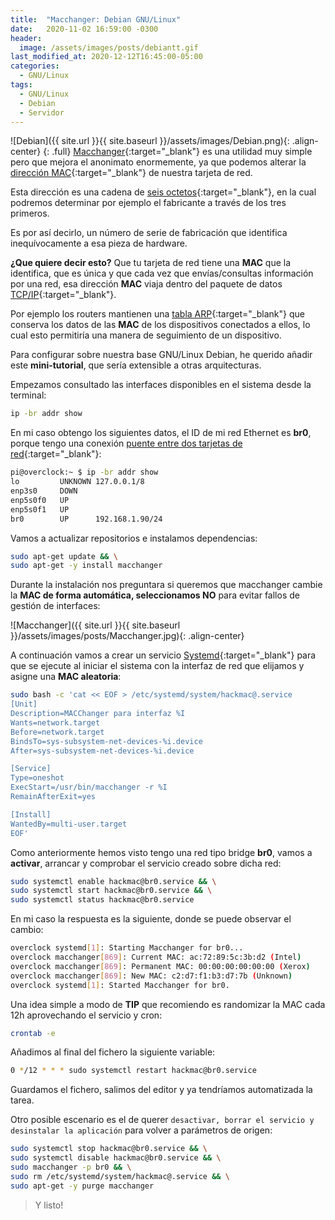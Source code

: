 ```yaml
---
title:  "Macchanger: Debian GNU/Linux"
date:   2020-11-02 16:59:00 -0300
header:
  image: /assets/images/posts/debiantt.gif
last_modified_at: 2020-12-12T16:45:00-05:00
categories:
  - GNU/Linux
tags:
  - GNU/Linux
  - Debian
  - Servidor
---
```


![Debian]({{ site.url }}{{ site.baseurl }}/assets/images/Debian.png){: .align-center}
{: .full}
[Macchanger](https://packages.debian.org/stable/macchanger){:target="_blank"} es una utilidad muy simple pero que mejora el anonimato enormemente, ya que  podemos alterar la [dirección MAC](https://es.wikipedia.org/wiki/Direcci%C3%B3n_MAC){:target="_blank"} de nuestra tarjeta de red.

Esta dirección es una cadena de [seis octetos](https://es.wikipedia.org/wiki/Byte){:target="_blank"}, en la cual podremos determinar por ejemplo el fabricante a través de los tres primeros.

Es por así decirlo, un número de serie de fabricación que identifica inequívocamente a esa pieza de hardware.

**¿Que quiere decir esto?** Que tu tarjeta de red tiene una **MAC** que la identifica, que es única y que cada vez que envías/consultas información por una red, esa dirección **MAC** viaja dentro del paquete de datos [TCP/IP](https://es.wikipedia.org/wiki/Familia_de_protocolos_de_internet){:target="_blank"}.

Por ejemplo los routers mantienen una [tabla ARP](https://es.wikipedia.org/wiki/Familia_de_protocolos_de_internet){:target="_blank"} que conserva los datos de las **MAC** de los dispositivos conectados a ellos, lo cual esto permitiría una manera de seguimiento de un dispositivo.

Para configurar sobre nuestra base GNU/Linux Debian, he querido añadir este **mini-tutorial**, que sería extensible a otras arquitecturas.

Empezamos consultado las interfaces disponibles en el sistema desde la terminal:

```bash
ip -br addr show
```

En mi caso obtengo los siguientes datos, el ID de mi red Ethernet es **br0**, porque tengo una conexión [puente entre dos tarjetas de red](https://es.wikipedia.org/wiki/Puente_de_red){:target="_blank"}:

```bash
pi@overclock:~ $ ip -br addr show
lo         UNKNOWN 127.0.0.1/8
enp3s0     DOWN
enp5s0f0   UP
enp5s0f1   UP
br0        UP      192.168.1.90/24
```

Vamos a actualizar repositorios e instalamos dependencias:

```bash
sudo apt-get update && \
sudo apt-get -y install macchanger
```

Durante la instalación nos preguntara si queremos que macchanger cambie la **MAC de forma automática, seleccionamos NO** para evitar fallos de gestión de interfaces:

![Macchanger]({{ site.url }}{{ site.baseurl }}/assets/images/posts/Macchanger.jpg){: .align-center}

A continuación vamos a crear un servicio [Systemd](https://es.wikipedia.org/wiki/Systemd){:target="_blank"} para que se ejecute al iniciar el sistema con la interfaz de red que elijamos y asigne una **MAC aleatoria**:

```bash
sudo bash -c 'cat << EOF > /etc/systemd/system/hackmac@.service
[Unit]
Description=MACChanger para interfaz %I
Wants=network.target
Before=network.target
BindsTo=sys-subsystem-net-devices-%i.device
After=sys-subsystem-net-devices-%i.device

[Service]
Type=oneshot
ExecStart=/usr/bin/macchanger -r %I
RemainAfterExit=yes

[Install]
WantedBy=multi-user.target
EOF'
```

Como anteriormente hemos visto tengo una red tipo bridge **br0**, vamos a **activar**, arrancar y comprobar el servicio creado sobre dicha red:

```bash
sudo systemctl enable hackmac@br0.service && \
sudo systemctl start hackmac@br0.service && \
sudo systemctl status hackmac@br0.service
```

En mi caso la respuesta es la siguiente, donde se puede observar el cambio:

```bash
overclock systemd[1]: Starting Macchanger for br0...
overclock macchanger[869]: Current MAC: ac:72:89:5c:3b:d2 (Intel)
overclock macchanger[869]: Permanent MAC: 00:00:00:00:00:00 (Xerox)
overclock macchanger[869]: New MAC: c2:d7:f1:b3:d7:7b (Unknown)
overclock systemd[1]: Started Macchanger for br0.
```

Una idea simple a modo de **TIP** que recomiendo es randomizar la MAC cada 12h aprovechando el servicio y cron:

```bash
crontab -e
```

Añadimos al final del fichero la siguiente variable:

```bash
0 */12 * * * sudo systemctl restart hackmac@br0.service
```

Guardamos el fichero, salimos del editor y ya tendríamos automatizada la tarea. 

Otro posible escenario es el de querer `desactivar, borrar el servicio y desinstalar la aplicación` para volver a parámetros de origen:

```bash
sudo systemctl stop hackmac@br0.service && \
sudo systemctl disable hackmac@br0.service && \
sudo macchanger -p br0 && \
sudo rm /etc/systemd/system/hackmac@.service && \
sudo apt-get -y purge macchanger
```

> Y listo!
